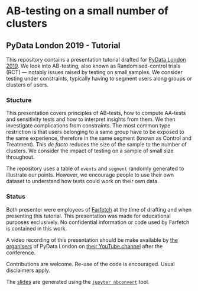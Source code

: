 # AB-testing on a small number of clusters
## PyData London 2019 - Tutorial

This repository contains a presentation tutorial drafted for [PyData London 2019](https://pydata.org/london2019/schedule/presentation/24/). We look into AB-testing, also known as Randomised-control trials (RCT) — notably issues raised by testing on small samples. We consider testing under constraints, typically having to segment users along groups or clusters of users.

### Stucture

This presentation covers principles of AB-tests, how to compute AA-tests and sensitivity tests and how to interpret insights from them. We then investigate complications from constraints. The most common type  restriction is that users belonging to a same group have to be exposed to the same experience, therefore in the same segment (known as Control and Treatment). This _de facto_ reduces the size of the sample to the number of clusters.  We consider the impact of testing on a sample of small size throughout.

The repository uses a table of `events` and `segment` randomly generated to illustrate our points. However, we encourage people to use their own dataset to understand how tests could work on their own data.

### Status

Both presenter were employees of [Farfetch](https://www.farfetchtechblog.com/en/) at the time of drafting and when presenting this tutorial. This presentation was made for educational purposes exclusively. No confidential information or code used by Farfetch is contained in this work. 

A video recording of this presentation should be make available by [the organisers](https://www.youtube.com/watch?v=J8cVPXnafos) of PyData London on [their YouTube channel](https://www.youtube.com/channel/UCOjD18EJYcsBog4IozkF_7w) after the conference.

Contributions are welcome. Re-use of the code is encouraged. Usual disclaimers apply.

The [slides](https://github.com/bertilhatt/pydata_pres_small_sample/blob/master/AB-testing%20by%20clusters%20-%20PyData%20London%202019%20Tutorial%20-%20Bertil%20Hatt%20%26%20Jo%C3%A3o%20Martins.slides.html) are generated using  the [`jupyter nbconvert`](https://nbconvert.readthedocs.io/) tool.
